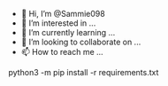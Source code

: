 - 👋 Hi, I’m @Sammie098
- 👀 I’m interested in ...
- 🌱 I’m currently learning ...
- 💞️ I’m looking to collaborate on ...
- 📫 How to reach me ...

<!---
Sammie098/Sammie098 is a ✨ special ✨ repository because its `README.md` (this file) appears on your GitHub profile.
You can click the Preview link to take a look at your changes.
--->python3 -m pip install -r requirements.txt
